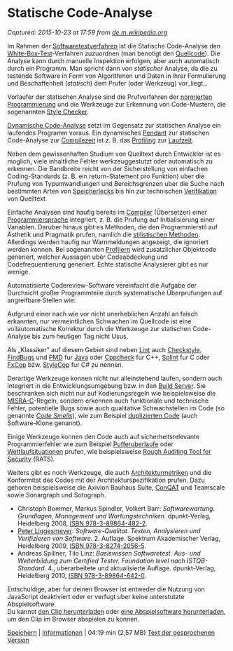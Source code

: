 # Statische Code-Analyse

_Captured: 2015-10-23 at 17:59 from [de.m.wikipedia.org](https://de.m.wikipedia.org/wiki/Statische_Code-Analyse)_

Im Rahmen der [Softwaretestverfahren](https://de.m.wikipedia.org/wiki/Softwaretest) ist die Statische Code-Analyse den [White-Box-Test](https://de.m.wikipedia.org/wiki/White-Box-Test)-Verfahren zuzuordnen (man benotigt den [Quellcode](https://de.m.wikipedia.org/wiki/Quelltext)). Die Analyse kann durch manuelle Inspektion erfolgen, aber auch automatisch durch ein Programm. Man spricht dann von _statischer_ Analyse, da die zu testende Software in Form von Algorithmen und Daten in ihrer Formulierung und Beschaffenheit (_statisch_) dem Prufer (oder Werkzeug) vor_liegt_.

Vorlaufer der statischen Analyse sind die Prufverfahren der [normierten Programmierung](https://de.m.wikipedia.org/wiki/Normierte_Programmierung) und die Werkzeuge zur Erkennung von Code-Mustern, die sogenannten [Style Checker](https://de.m.wikipedia.org/wiki/Style_Checker).

[Dynamische Code-Analyse](https://de.m.wikipedia.org/wiki/Dynamisches_Software-Testverfahren) setzt im Gegensatz zur statischen Analyse ein laufendes Programm voraus. Ein dynamisches [Pendant](https://de.m.wikipedia.org/wiki/Pendant) zur statischen Code-Analyse zur [Compilezeit](https://de.m.wikipedia.org/wiki/Compilezeit) ist z. B. das [Profiling](https://de.m.wikipedia.org/wiki/Profiler_\(Programmierung\)) zur [Laufzeit](https://de.m.wikipedia.org/wiki/Laufzeit_\(Informatik\)).

Neben dem gewissenhaften Studium von Quelltext durch Entwickler ist es moglich, viele inhaltliche Fehler werkzeuggestutzt oder automatisch zu erkennen. Die Bandbreite reicht von der Sicherstellung von einfachen Coding-Standards (z. B. ein return-Statement pro Funktion) uber die Prufung von Typumwandlungen und Bereichsgrenzen uber die Suche nach bestimmten Arten von [Speicherlecks](https://de.m.wikipedia.org/wiki/Speicherleck) bis hin zur technischen [Verifikation](https://de.m.wikipedia.org/wiki/Korrektheit_\(Informatik\)) von Quelltext.

Einfache Analysen sind haufig bereits im [Compiler](https://de.m.wikipedia.org/wiki/Compiler) (Übersetzer) einer [Programmiersprache](https://de.m.wikipedia.org/wiki/Programmiersprache) integriert, z. B. die Prufung auf Initialisierung einer Variablen. Daruber hinaus gibt es Methoden, die den Programmierstil auf Ästhetik und Pragmatik prufen, namlich die [stilistischen Methoden](https://de.m.wikipedia.org/wiki/Style_Checker). Allerdings werden haufig nur Warnmeldungen angezeigt, die ignoriert werden konnen. Bei sogenannten [Profilern](https://de.m.wikipedia.org/wiki/Profiler_\(Software\)) wird zusatzlicher Objektcode generiert, welcher Aussagen uber Codeabdeckung und Codefrequentierung generiert. Echte statische Analysierer gibt es nur wenige.

Automatisierte Codereview-Software vereinfacht die Aufgabe der Durchsicht großer Programmteile durch systematische Überprufungen auf angreifbare Stellen wie:

Aufgrund einer nach wie vor nicht unerheblichen Anzahl an falsch erkannten, nur vermeintlichen Schwachen im Quellcode ist eine vollautomatische Korrektur durch die Werkzeuge zur statischen Code-Analyse bis zum heutigen Tag nicht Usus.

Als „Klassiker" auf diesem Gebiet sind neben [Lint](https://de.m.wikipedia.org/wiki/Lint_\(Programmierwerkzeug\)) auch [Checkstyle](https://de.m.wikipedia.org/wiki/Checkstyle), [FindBugs](https://de.m.wikipedia.org/wiki/FindBugs) und [PMD](https://de.m.wikipedia.org/wiki/PMD_\(Software\)) fur [Java](https://de.m.wikipedia.org/wiki/Java_\(Programmiersprache\)) oder [Cppcheck](https://de.m.wikipedia.org/wiki/Cppcheck) fur C++, [Splint](https://de.m.wikipedia.org/wiki/Splint_\(Software\)) fur C oder [FxCop](https://de.m.wikipedia.org/wiki/FxCop) bzw. [StyleCop](https://de.m.wikipedia.org/w/index.php?title=StyleCop&action=edit&redlink=1) fur C# zu nennen.

Derartige Werkzeuge konnen nicht nur alleinstehend laufen, sondern auch integriert in die Entwicklungsumgebung bzw. in den [Build Server](https://de.m.wikipedia.org/wiki/Kontinuierliche_Integration). Sie beschranken sich nicht nur auf Kodierungsregeln wie beispielsweise die [MISRA-C](https://de.m.wikipedia.org/wiki/MISRA-C)-Regeln, sondern erkennen auch funktionale und technische Fehler, potentielle Bugs sowie auch qualitative Schwachstellen im Code (so genannte _[Code Smells](https://de.m.wikipedia.org/wiki/Smell_\(Programmierung\))_), wie zum Beispiel [duplizierten Code](https://de.m.wikipedia.org/wiki/Code-Duplizierung) (auch Software-Klone genannt).

Einige Werkzeuge konnen den Code auch auf sicherheitsrelevante Programmierfehler wie zum Beispiel [Pufferuberlaufe](https://de.m.wikipedia.org/wiki/Puffer%C3%BCberlauf) oder [Wettlaufsituationen](https://de.m.wikipedia.org/wiki/Wettlaufsituation) prufen, wie beispielsweise [Rough Auditing Tool for Security](https://de.m.wikipedia.org/wiki/Rough_Auditing_Tool_for_Security) (RATS).

Weiters gibt es noch Werkzeuge, die auch [Architekturmetriken](https://de.m.wikipedia.org/wiki/Architekturmetrik) und die Konformitat des Codes mit der Architekturspezifikation prufen. Dazu gehoren beispielsweise die Axivion Bauhaus Suite, [ConQAT](https://de.m.wikipedia.org/wiki/ConQAT) und Teamscale sowie Sonargraph und Sotograph.

  * Christoph Bommer, Markus Spindler, Volkert Barr: _Softwarewartung. Grundlagen, Management und Wartungstechniken._ dpunkt-Verlag, Heidelberg 2008, [ISBN 978-3-89864-482-2](https://de.m.wikipedia.org/wiki/Spezial:ISBN-Suche/9783898644822).
  * [Peter Liggesmeyer](https://de.m.wikipedia.org/wiki/Peter_Liggesmeyer): _Software-Qualitat. Testen, Analysieren und Verifizieren von Software._ 2\. Auflage. Spektrum Akademischer Verlag, Heidelberg 2009, [ISBN 978-3-8274-2056-5](https://de.m.wikipedia.org/wiki/Spezial:ISBN-Suche/9783827420565).
  * Andreas Spillner, Tilo Linz: _Basiswissen Softwaretest. Aus- und Weiterbildung zum Certified Tester. Foundation level nach ISTQB-Standard._ 4., uberarbeitete und aktualisierte Auflage. dpunkt-Verlag, Heidelberg 2010, [ISBN 978-3-89864-642-0](https://de.m.wikipedia.org/wiki/Spezial:ISBN-Suche/9783898646420).

Entschuldige, aber fur deinen Browser ist entweder die Nutzung von JavaScript deaktiviert oder er verfugt uber keine unterstutzte Abspielsoftware.  
Du kannst [den Clip herunterladen](//upload.wikimedia.org/wikipedia/commons/e/e5/De-Statische_Code-Analyse-article.ogg) oder [eine Abspielsoftware herunterladen](https://www.mediawiki.org/wiki/Special:MyLanguage/Extension:TimedMediaHandler/Client_download), um den Clip im Browser abspielen zu konnen.

[Speichern](//upload.wikimedia.org/wikipedia/commons/e/e5/De-Statische_Code-Analyse-article.ogg) | [Informationen](https://de.m.wikipedia.org/wiki/Datei:De-Statische_Code-Analyse-article.ogg) | 04:19 min (2,57 MB) [Text der gesprochenen Version](//de.wikipedia.org/w/index.php?title=Statische_Code-Analyse&oldid=31669124)
